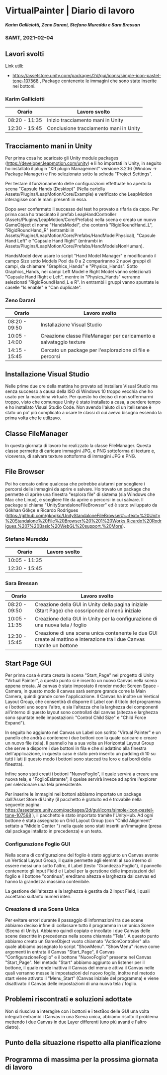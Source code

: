 # VirtualPainter | Diario di lavoro
##### Karim Galliciotti, Zeno Darani, Stefano Mureddu e Sara Bressan
### SAMT, 2021-02-04

## Lavori svolti

Link utili:
 - https://assetstore.unity.com/packages/2d/gui/icons/simple-icon-pastel-tone-107568 , Package contenente le immagini che sono state inserite nei bottoni.


### Karim Galliciotti


|Orario        |Lavoro svolto                 |
|--------------|------------------------------|
|08:20 - 11:35 | Inizio tracciamento mani in Unity|
|12:30 - 15:45 | Conclusione tracciamento mani in Unity|

## Tracciamento mani in Unity
Per prima cosa ho scaricato gli Unity module packages (https://developer.leapmotion.com/unity) e li ho importati in Unity, in seguito ho installato il plugin "XR plugin Management" versione 3.2.16 (Window -> Package Manager) e l'ho selezionato sotto la scheda "Project Settings".

Per testare il funzionamento delle configurazioni effettuate ho aperto la scena "Capsule Hands (Desktop)" (Nella cartella Assets/Plugins/LeapMotion/Core/Example) e verificato che LeapMotion interagisse con le mani presenti in essa.

Dopo aver confermato il successo del test ho provato a rifarla da capo.
Per prima cosa ho trascinato il prefab LeapHandController (Assets/Plugins/LeapMotion/Core/Prefabs) nella scena e creato un nuovo GameObject di nome "HandsModel", che conterrà "RigidRoundHand_L", "RigidRoundHand_R" (entrambi in Assets/Plugins/LeapMotion/Core/Prefabs/HandModelPhysical), "Capsule Hand Left" e "Capsule Hand Right" (entrambi in Assets/Plugins/LeapMotion/Core/Prefabs/HandModelsNonHuman).

HandsModel deve usare lo script "Hand Model Manager" e modificando il campo Size sotto Models Pool da 0 a 2 compariranno 2 nuovi gruppi di campi, da chiamare "Graphics_Hands" e "Physics_Hands". Sotto Graphics_Hands, nei campi Left Model e Right Model vanno selezionati "Capsule Hand Right e Left", mentre in "Physics_Hands" verranno selezionati "RigidRoundHand_L e R". In entrambi i gruppi vanno spuntate le caselle "Is enable" e "Can duplicate".

### Zeno Darani


|Orario        |Lavoro svolto                 |
|--------------|------------------------------|
|08:20 - 09:50 | Installazione Visual Studio  |
|10:05 - 14:00 | Creazione classe FileManager per caricamento e salvataggio texture|
|14:15 - 15:45 | Cercato un package per l'esplorazione di file e percorsi|

## Installazione Visual Studio
Nelle prime due ore della mattina ho provato ad installare Visual Studio ma senza successo a causa della ISO di Windows 10 troppo vecchia che ho usato per la macchina virtuale. Per questo ho deciso di non soffermarmi troppo, visto che comunque Unity è stato installato a casa, a perdere tempo e ho installato Visual Studio Code. Non avendo l'aiuto di un itellisense è stato un po' più complicato a usare le classi di cui avevo bisogno essendo la prima volta che le utilizavo. 

## Classe FileManager
In questa giornata di lavoro ho realizzato la classe FileManager. Questa classe permette di caricare immagini JPG, e PNG sottoforma di texture e, viceversa, di salvare texture sottoforma di immagini JPG e PNG.

## File Browser
Poi ho cercato online qualcosa che potrebbe aiutarmi per scegliere i percorsi delle immagini da aprire e salvare. Ho trovato un package che permette di aprire una finestra "esplora file" di sistema (sia Windows che Mac che Linux), e scegliere file da aprire o percorsi in cui salvare. Il package si chiama "UnityStandaloneFileBrowser" ed è stato sviluppato da  Gökhan Gökçe e Ricardo Rodrigues (https://github.com/gkngkc/UnityStandaloneFileBrowser#:~:text=%20Unity%20Standalone%20File%20Browser%20%201%20Works,Ricardo%20Rodrigues.%207%20Basic%20WebGL%20support.%20More).


### Stefano Mureddu


|Orario        |Lavoro svolto                 |
|--------------|------------------------------|
|10:05 - 11:35 | |
|12:30 - 15:45 | |

### Sara Bressan


|Orario        |Lavoro svolto                 |
|--------------|------------------------------|
|08:20 - 09:50 | Creazione della GUI in Unity della pagina iniziale (Start Page) che cossriponde al menù iniziale|
|10:05 - 11:35 | Creazione della GUI in Unity per la configurazione di una nuova tela / foglio|
|12:30 - 15:45 | Creazione di una scena unica contenente le due GUI create al mattino e interazione tra i due Canvas tramite un bottone |

## Start Page GUI

Per prima cosa è stata creata la scena "Start_Page" nel progetto di Unity "Virtual Painter", a questo punto si è inserito un nuovo Canvas nella scena appena creata.
Al canvas è stato impostato il render mode: Screen Space - Camera, in questo modo il canvas sarà sempre grande come la Main Camera, quindi grande come l'applicazione.
Il Canvas ha inoltre un Vertical Layout Group, che consentirà di disporre il Label con il titolo del programma e i bottoni uno sopra l'altro, e  sia l'altezza che la larghezza dei componenti all'interno di questo layout sono controllati dal canvas (altezza e larghezza sono spuntate nelle impostazioni: "Control Child Size" e "Child Force Expand").

In seguito ho aggiunto nel Canvas un Label con scritto "Virtual Painter" e un panello che andrà a contenere i due bottoni con la quale caricare o creare un nuovo file (tela).
Il pannello ha a sua volta un Horizontal Layout Group che serve a disporre i due bottoni in fila e che si adattino alla finestra dell'applicazione, in questo caso è stato però inserito un padding di 10 su tutti i lati (i questo modo i bottoni sono staccati tra loro e dai bordi della finestra).

Infine sono stati creati i bottoni "NuovoFoglio", il quale servirà a creare una nuova tela, e "FoglioEsistente", il quelse servirà invece ad aprire l'explorer per selezionare una tela preesistente.

Per inserire le immagini nei bottoni abbiamo importato un package dall'Asset Store di Unity (il pacchetto è gratuito ed è trovabile nella seguente pagina: https://assetstore.unity.com/packages/2d/gui/icons/simple-icon-pastel-tone-107568 ), il pacchetto è stato importato tramite l'UnityHub.
Ad ogni bottone è stata assegnato un Grid Layout Group (con "Child Alignment" settato a "Middle Center   ") nella quale sono stati inseriti un'immagine (presa dal package intallato in precedenza) e un testo.

### Configurazione Foglio GUI

Nella scena di configurazione del foglio è stato aggiunto un Canvas avente un Vertical Layout Group, il quale permette agli elemnti al suo interno di essere messi uno sotto l'altro, il Label (testo "Grandezza Foglio"), il pannello contenente gli Input Field e i Label per la gerstione delle impostazioni del foglio e il bottone "continua", ereditano altezza e larghezza dal canvas ed hanno la grandezza massima contenibile.

La gestione dell'altezza e la larghezza è gestita da 2 Input Field, i quali accettano sultanto numeri interi.

### Creazione di una Scena Unica

Per evitare errori durante il passaggio di informazioni tra due scene abbiamo deciso infine di collassare tutto il programma in un'unica Scene (Scena di Unity).
Abbiamo quindi copiato e incollato i due Canvas delle scene descritte in precedenza nella scena chiamata "Tela".
A questo punto abbiamo creato un GameObject vuoto chiamato "ActionController" alla quale abbiamo assegnato lo script "ShowMenu".
"ShowMenu" riceve come argomenti in entrata il Canvas "Start_Page", il Canvas "ConfigurazioneFoglio" e il bottone "NuovoFoglio" presente nel Canvas "Start_Page".
Nel metodo "Start" abbiamo aggiunto un listener per il bottone, il quale rende inattiva il Canvas del menu e attiva il Canvas nelle quali verranno messe le impostazioni del nuovo foglio, inoltre nel metodo start viene attivato il "Menu_Start" (Canvas iniziale del programma) e viene disattivato il Canvas delle impostazioni di una nuova tela / foglio.

##  Problemi riscontrati e soluzioni adottate

Non si riusciva a interagire con i bottoni e i textBox delle GUI una volta integrati entrambi i Canvas in una Scena unica, abbiamo risolto il problema mettendo i due Canvas in due Layer differenti (uno più avanti e l'altro dietro).

##  Punto della situazione rispetto alla pianificazione



## Programma di massima per la prossima giornata di lavoro
